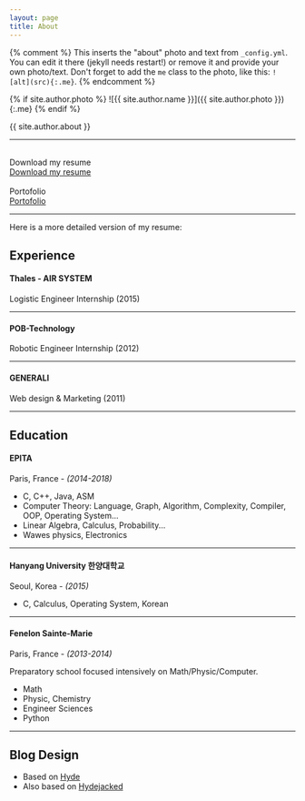 ```yaml
---
layout: page
title: About
---
```


{% comment %}
  This inserts the "about" photo and text from `_config.yml`.
  You can edit it there (jekyll needs restart!) or remove it and provide your own photo/text.
  Don't forget to add the `me` class to the photo, like this: `![alt](src){:.me}`.
{% endcomment %}

{% if site.author.photo %}
  ![{{ site.author.name }}]({{ site.author.photo }}){:.me}
{% endif %}

{{ site.author.about }}

***
<br/>
<div class="button_base b03_skewed_slide_in">
  <div>Download my resume</div>
    <div></div>
    <div>
      <a href="/public/cv/cv.pdf">
        Download my resume
      </a>
    </div>
</div>
<br/>
<div class="button_base b03_skewed_slide_in">
  <div>Portofolio</div>
    <div></div>
    <div>
      <a href="/portofolio">
        Portofolio
      </a>
    </div>
</div>

<hr/>

Here is a more detailed version of my resume:

<h2>Experience</h2>

<h4>Thales - AIR SYSTEM</h4>
<p>Logistic Engineer Internship (2015)</p>

<hr/>

<h4>POB-Technology</h4>
<p>Robotic Engineer Internship (2012)</p>

<hr/>

<h4>GENERALI</h4>
<p>Web design & Marketing (2011)</p>

<hr/>

<h2>Education</h2>

<h4>EPITA</h4>
<p>Paris, France - <i>(2014-2018)</i>
<ul>
  <li>C, C++, Java, ASM</li>
  <li>Computer Theory: Language, Graph, Algorithm, Complexity, Compiler, OOP, Operating System...</li>
  <li>Linear Algebra, Calculus, Probability...</li>
  <li>Wawes physics, Electronics</li>
</ul>

<hr/>

<h4>Hanyang University 한양대학교</h4>
<p>Seoul, Korea - <i>(2015)</i>
<ul>
  <li>C, Calculus, Operating System, Korean</li>
</ul>

<hr/>

<h4>Fenelon Sainte-Marie</h4>
<p>Paris, France - <i>(2013-2014)</i></p>
<p>Preparatory school focused intensively on Math/Physic/Computer.</p>
<ul>
  <li>Math</li>
  <li>Physic, Chemistry</li>
  <li>Engineer Sciences</li>
  <li>Python</li>
</ul>

<hr/>

## Blog Design

* Based on [Hyde](http://hyde.getpoole.com/)
* Also based on [Hydejacked](http://qwtel.com/hydejack/2016/03/08/introducing-hydejack/)
